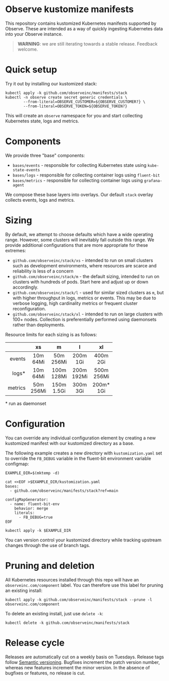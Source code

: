 # Observe kustomize manifests

This repository contains kustomized Kubernetes manifests supported by Observe.
These are intended as a way of quickly ingesting Kubernetes data into your
Observe instance.

> **WARNING**: we are still iterating towards a stable release. Feedback welcome.

# Quick setup

Try it out by installing our kustomized stack:

```
kubectl apply -k github.com/observeinc/manifests/stack
kubectl -n observe create secret generic credentials \
        --from-literal=OBSERVE_CUSTOMER=${OBSERVE_CUSTOMER?} \
        --from-literal=OBSERVE_TOKEN=${OBSERVE_TOKEN?}
```

This will create an `observe` namespace for you and start collecting Kubernetes state, logs and metrics.

# Components

We provide three "base" components:

- `bases/events` - responsible for collecting Kubernetes state using `kube-state-events`
- `bases/logs` - responsible for collecting container logs using `fluent-bit`
- `bases/metrics` - responsible for collecting container logs using `grafana-agent`

We compose these base layers into overlays. Our default `stack` overlay
collects events, logs and metrics.

# Sizing

By default, we attempt to choose defaults which have a wide operating
range. However, some clusters will inevitably fall outside this range. We
provide additional configurations that are more appropriate for these extremes:

- `github.com/observeinc/stack/xs` - intended to run on small clusters such as development environments, where resources are scarce and reliability is less of a concern
- `github.com/observeinc/stack/m` - the default sizing, intended to run on clusters with hundreds of pods. Start here and adjust up or down accordingly.
- `github.com/observeinc/stack/l` - used for similar sized clusters as `m`, but with higher throughput in logs, metrics or events. This may be due to verbose logging, high cardinality metrics or frequent cluster reconfiguration.
- `github.com/observeinc/stack/xl` - intended to run on large clusters with 100+ nodes. Collection is preferentially performed using daemonsets rather than deployments.

Resource limits for each sizing is as follows:

|         |      xs      |       m       |       l       |       xl      |
|--------:|:------------:|:-------------:|:-------------:|:-------------:|
|  events |  10m<br>64Mi |  50m<br>256Mi |   200m<br>1Gi |   400m<br>2Gi |
|   logs* |  10m<br>64Mi | 100m<br>128Mi | 200m<br>192Mi | 500m<br>256Mi |
| metrics | 50m<br>256Mi | 150m<br>1.5Gi | 300m<br>3Gi   |  200m*<br>1Gi |

\* run as daemonset

# Configuration

You can override any individual configuration element by creating a new
kustomized manifest with our kustomized directory as a base.

The following example creates a new directory with `kustomization.yaml` set to
override the `FB_DEBUG` variable in the fluent-bit environment variable
configmap:

```
EXAMPLE_DIR=$(mktemp -d)

cat <<EOF >$EXAMPLE_DIR/kustomization.yaml
bases:
  - github.com/observeinc/manifests/stack?ref=main

configMapGenerator:
  - name: fluent-bit-env
    behavior: merge
    literals:
      - FB_DEBUG=true
EOF

kubectl apply -k $EXAMPLE_DIR
```

You can version control your kustomized directory while tracking upstream changes through the use of branch tags.

# Pruning and deletion

All Kubernetes resources installed through this repo will have an
`observeinc.com/component` label. You can therefore use this label for pruning an existing install:

```
kubectl apply -k github.com/observeinc/manifests/stack --prune -l observeinc.com/component
```

To delete an existing install, just use `delete -k`:

```
kubectl delete -k github.com/observeinc/manifests/stack
```

# Release cycle

Releases are automatically cut on a weekly basis on Tuesdays. Release tags
follow [Semantic versioning](https://semver.org/). Bugfixes increment the patch
version number, whereas new features increment the minor version. In the
absence of bugfixes or features, no release is cut.
